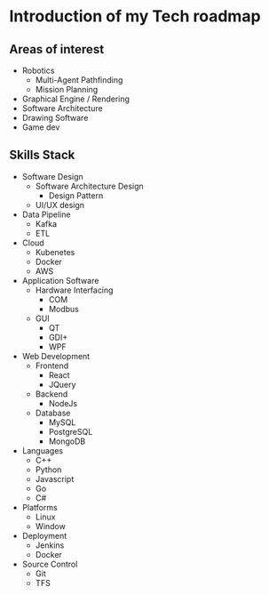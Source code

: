 # Introduction of my Tech roadmap

## Areas of interest
- Robotics
  - Multi-Agent Pathfinding
  - Mission Planning
- Graphical Engine / Rendering
- Software Architecture
- Drawing Software
- Game dev

## Skills Stack
- Software Design
  - Software Architecture Design 
    - Design Pattern
  - UI/UX design
- Data Pipeline
  - Kafka
  - ETL
- Cloud
  - Kubenetes
  - Docker
  - AWS
- Application Software
  - Hardware Interfacing
    - COM 
    - Modbus
  - GUI
    - QT
    - GDI+
    - WPF
- Web Development
  - Frontend
    - React
    - JQuery
  - Backend
    - NodeJs
  - Database
    - MySQL
    - PostgreSQL
    - MongoDB
- Languages
  - C++
  - Python
  - Javascript
  - Go
  - C#     
- Platforms
  - Linux 
  - Window
- Deployment
  - Jenkins
  - Docker 
- Source Control
  - Git
  - TFS 
